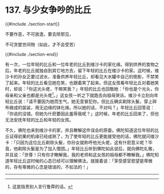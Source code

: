 # 137. 与少女争吵的比丘
{{#include ./section-start}}

不要作恶，不可放逸，要去除邪见，

不可贪婪世间物（如此，才不会受苦）

{{#include ./section-end}}

有一次，一位年轻的比丘和一位年老的比丘到维沙卡的家化缘。得到供养的食物之后，年老的比丘就独自到其它地方去，留下年轻的比丘在维沙卡的家。这时候，维沙卡的孙女正要过滤水，准备供养年轻比丘，却看见大水罐中自己的倒影，不禁笑了起来。年轻的比丘看见她在笑，也跟着笑了起来。但这女孩看年轻比丘对着她笑时，却说：「你这光头佬，干嘛笑我？」年轻的比丘也回敬她：「你也是个光头，你母亲和父亲也都是光头佬[^1]。」这女孩一听之下就跑去向祖母哭诉。维沙卡立刻向年轻比丘说：「请不要因为她而生气，她无意冒犯你。但比丘确实剃除头髮，穿上碎布做成的袈裟，用无边缘的钵化缘。所以她的话，不对吗？」年轻比丘回答说：「你说的没错。但她为什麽要因此羞辱我呢？」这时候，年老的比丘回来了，但也无法安抚年轻的比丘和年轻的女孩。

不久，佛陀也来到维沙卡的家，并且瞭解这件误会的原委。佛陀知道这位年轻的比丘证得初果的机缘已经成熟了，为了使年轻的比丘更能接受他的话，佛陀就问维沙卡：「只因为这位比丘剃除头髮，你孙女就称呼他光头佬，这有什麽意义呢？毕竟，他剃除头髮是为了加入僧团。」年轻比丘听到佛陀如此说后，就向佛陀礼敬，并且说：「世尊！只有你才瞭解我，我的老师和这女孩的祖母都不瞭解我。」佛陀知道年轻比丘这时候的心态已经可以理解佛法，就接着说：「享受感官慾望是卑微的，存有卑微的心念是错误的，不如法的！」


---



[^1]: 这是指责别人言行鲁莽的话。

